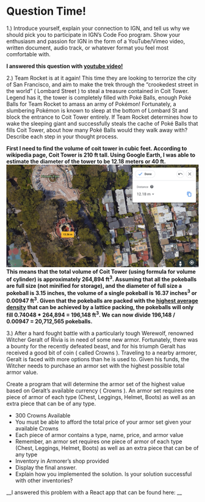 # Question Time!


1.) Introduce yourself, explain your connection to IGN, and tell us why we should pick you to participate in IGN’s Code Foo program. Show your enthusiasm and passion for IGN in the form of a YouTube/Vimeo video, written document, audio track, or whatever format you feel most comfortable with. 

__I answered this question with [youtube video!](https://www.youtube.com/watch?v=wVXAjkKyRMc)__

2.) Team Rocket is at it again! This time they are looking to terrorize the city of San Francisco, and aim to make the trek through the “crookedest street in the world” ( Lombard Street ) to steal a treasure contained in Coit Tower. Legend has it, the tower is completely filled with Poké Balls, enough Poké Balls for Team Rocket to amass an army of Pokémon! Fortunately, a slumbering Pokémon is known to sleep at the bottom of Lombard St and block the entrance to Coit Tower entirely. If Team Rocket determines how to wake the sleeping giant and successfully steals the cache of Poké Balls that fills Coit Tower, about how many Poké Balls would they walk away with? Describe each step in your thought process.

__First I need to find the volume of coit tower in cubic feet. According to wikipedia page, Coit Tower is 210 ft tall. Using Google Earth, I was able to estimate the diameter of the tower to be 12.18 meters or 40 ft.
![coit tower diameter](./google-earth-screenshot.png)
This means that the total volume of Coit Tower (using formula for volume of cylinder) is approximately 264,894 ft<sup>3</sup>. Assuming that all the pokeballs are full size (not minified for storage), and the diameter of full size a pokeball is 3.15 inches, the volume of a single pokeball is 16.37 inches<sup>3</sup> or 0.00947 ft<sup>3</sup>. Given that the pokeballs are packed with the [highest average density](https://en.wikipedia.org/wiki/Sphere_packing) that can be achieved by a lattice packing, the pokeballs will only fill 0.74048 * 264,894 = 196,148 ft<sup>3</sup>. We can now divide 196,148 / 0.00947 = 20,712,565 pokeballs.__

3.) After a hard fought battle with a particularly tough Werewolf, renowned Witcher Geralt of Rivia is in need of some new armor. Fortunately, there was a bounty for the recently defeated beast, and for his triumph Geralt has received a good bit of coin ( called Crowns ). Traveling to a nearby armorer, Geralt is faced with more options than he is used to. Given his funds, the Witcher needs to purchase an armor set with the highest possible total armor value.

Create a program that will determine the armor set of the highest value based on Geralt’s available currency ( Crowns ). An armor set requires one piece of armor of each type (Chest, Leggings, Helmet, Boots) as well as an extra piece that can be of any type.

- 300 Crowns Available
- You must be able to afford the total price of your armor set given your available Crowns
- Each piece of armor contains a type, name, price, and armor value
- Remember, an armor set requires one piece of armor of each type (Chest, Leggings, Helmet, Boots) as well as an extra piece that can be of any type
- Inventory in Armorer’s shop provided
- Display the final answer.
- Explain how you implemented the solution. Is your solution successful with other inventories?

__I answered this problem with a React app that can be found here: __ 

